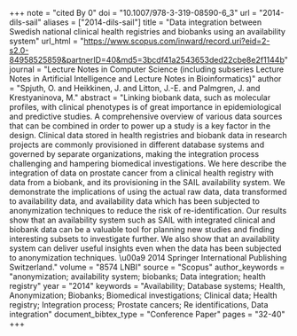 +++
note = "cited By 0"
doi = "10.1007/978-3-319-08590-6_3"
url = "2014-dils-sail"
aliases = ["2014-dils-sail"]
title = "Data integration between Swedish national clinical health registries and biobanks using an availability system"
url_html = "https://www.scopus.com/inward/record.uri?eid=2-s2.0-84958525859&partnerID=40&md5=3bcdf41a2543653ded22cbe8e2f1144b"
journal = "Lecture Notes in Computer Science (including subseries Lecture Notes in Artificial Intelligence and Lecture Notes in Bioinformatics)"
author = "Spjuth, O. and Heikkinen, J. and Litton, J.-E. and Palmgren, J. and Krestyaninova, M."
abstract = "Linking biobank data, such as molecular profiles, with clinical phenotypes is of great importance in epidemiological and predictive studies. A comprehensive overview of various data sources that can be combined in order to power up a study is a key factor in the design. Clinical data stored in health registries and biobank data in research projects are commonly provisioned in different database systems and governed by separate organizations, making the integration process challenging and hampering biomedical investigations. We here describe the integration of data on prostate cancer from a clinical health registry with data from a biobank, and its provisioning in the SAIL availability system. We demonstrate the implications of using the actual raw data, data transformed to availability data, and availability data which has been subjected to anonymization techniques to reduce the risk of re-identification. Our results show that an availability system such as SAIL with integrated clinical and biobank data can be a valuable tool for planning new studies and finding interesting subsets to investigate further. We also show that an availability system can deliver useful insights even when the data has been subjected to anonymization techniques. \u00a9 2014 Springer International Publishing Switzerland."
volume = "8574 LNBI"
source = "Scopus"
author_keywords = "anonymization;  availability system;  biobanks;  Data integration;  health registry"
year = "2014"
keywords = "Availability;  Database systems;  Health, Anonymization;  Biobanks;  Biomedical investigations;  Clinical data;  Health registry;  Integration process;  Prostate cancers;  Re identifications, Data integration"
document_bibtex_type = "Conference Paper"
pages = "32-40"
+++

